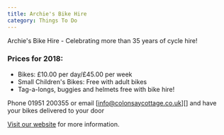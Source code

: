 ```yaml
---
title: Archie's Bike Hire
category: Things To Do
---
```


Archie's Bike Hire - Celebrating more than 35 years of cycle hire!

### Prices for 2018:

- Bikes: £10.00 per day/£45.00 per week
- Small Children's Bikes: Free with adult bikes
- Tag-a-longs, buggies and helmets free with bike hire!

Phone 01951 200355 or email [info@colonsaycottage.co.uk][] and have your bikes delivered to your door

[Visit our website](http://www.colonsaycottage.co.uk/bike-hire.html) for more information.